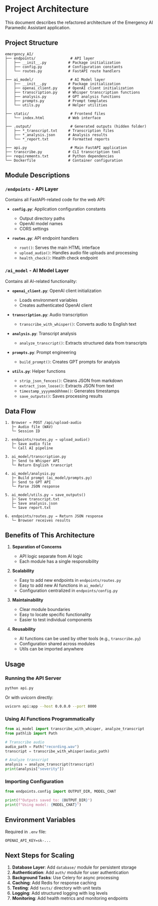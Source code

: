 # Project Architecture

This document describes the refactored architecture of the Emergency AI Paramedic Assistant application.

## Project Structure

```
emergency_AI/
├── endpoints/                # API layer
│   ├── __init__.py          # Package initialization
│   ├── config.py            # Configuration constants
│   └── routes.py            # FastAPI route handlers
│
├── ai_model/                 # AI Model layer
│   ├── __init__.py          # Package initialization
│   ├── openai_client.py     # OpenAI client initialization
│   ├── transcription.py     # Whisper transcription functions
│   ├── analysis.py          # GPT analysis functions
│   ├── prompts.py           # Prompt templates
│   └── utils.py             # Helper utilities
│
├── static/                   # Frontend files
│   └── index.html           # Web interface
│
├── .output/                  # Generated outputs (hidden folder)
│   ├── *_transcript.txt     # Transcription files
│   ├── *_analysis.json      # Analysis results
│   └── *_report.txt         # Formatted reports
│
├── api.py                    # Main FastAPI application
├── transcribe.py            # CLI transcription tool
├── requirements.txt         # Python dependencies
└── Dockerfile               # Container configuration
```

## Module Descriptions

### `/endpoints` - API Layer

Contains all FastAPI-related code for the web API:

- **`config.py`**: Application configuration constants
  - Output directory paths
  - OpenAI model names
  - CORS settings
  
- **`routes.py`**: API endpoint handlers
  - `root()`: Serves the main HTML interface
  - `upload_audio()`: Handles audio file uploads and processing
  - `health_check()`: Health check endpoint

### `/ai_model` - AI Model Layer

Contains all AI-related functionality:

- **`openai_client.py`**: OpenAI client initialization
  - Loads environment variables
  - Creates authenticated OpenAI client
  
- **`transcription.py`**: Audio transcription
  - `transcribe_with_whisper()`: Converts audio to English text
  
- **`analysis.py`**: Transcript analysis
  - `analyze_transcript()`: Extracts structured data from transcripts
  
- **`prompts.py`**: Prompt engineering
  - `build_prompt()`: Creates GPT prompts for analysis
  
- **`utils.py`**: Helper functions
  - `strip_json_fences()`: Cleans JSON from markdown
  - `extract_json_loose()`: Extracts JSON from text
  - `timestamp_yyyymmddhhmm()`: Generates timestamps
  - `save_outputs()`: Saves processing results

## Data Flow

```
1. Browser → POST /api/upload-audio
   ├─ Audio file (WAV)
   └─ Session ID

2. endpoints/routes.py → upload_audio()
   ├─ Save audio file
   └─ Call AI pipeline

3. ai_model/transcription.py
   ├─ Send to Whisper API
   └─ Return English transcript

4. ai_model/analysis.py
   ├─ Build prompt (ai_model/prompts.py)
   ├─ Send to GPT API
   └─ Parse JSON response

5. ai_model/utils.py → save_outputs()
   ├─ Save transcript.txt
   ├─ Save analysis.json
   └─ Save report.txt

6. endpoints/routes.py → Return JSON response
   └─ Browser receives results
```

## Benefits of This Architecture

1. **Separation of Concerns**
   - API logic separate from AI logic
   - Each module has a single responsibility

2. **Scalability**
   - Easy to add new endpoints in `endpoints/routes.py`
   - Easy to add new AI functions in `ai_model/`
   - Configuration centralized in `endpoints/config.py`

3. **Maintainability**
   - Clear module boundaries
   - Easy to locate specific functionality
   - Easier to test individual components

4. **Reusability**
   - AI functions can be used by other tools (e.g., `transcribe.py`)
   - Configuration shared across modules
   - Utils can be imported anywhere

## Usage

### Running the API Server

```bash
python api.py
```

Or with uvicorn directly:

```bash
uvicorn api:app --host 0.0.0.0 --port 8000
```

### Using AI Functions Programmatically

```python
from ai_model import transcribe_with_whisper, analyze_transcript
from pathlib import Path

# Transcribe audio
audio_path = Path("recording.wav")
transcript = transcribe_with_whisper(audio_path)

# Analyze transcript
analysis = analyze_transcript(transcript)
print(analysis["severity"])
```

### Importing Configuration

```python
from endpoints.config import OUTPUT_DIR, MODEL_CHAT

print(f"Outputs saved to: {OUTPUT_DIR}")
print(f"Using model: {MODEL_CHAT}")
```

## Environment Variables

Required in `.env` file:

```
OPENAI_API_KEY=sk-...
```

## Next Steps for Scaling

1. **Database Layer**: Add `database/` module for persistent storage
2. **Authentication**: Add `auth/` module for user authentication
3. **Background Tasks**: Use Celery for async processing
4. **Caching**: Add Redis for response caching
5. **Testing**: Add `tests/` directory with unit tests
6. **Logging**: Add structured logging with log levels
7. **Monitoring**: Add health metrics and monitoring endpoints

